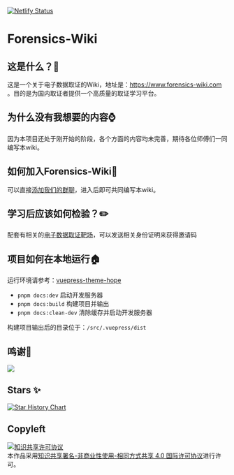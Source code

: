 [![Netlify Status](https://api.netlify.com/api/v1/badges/3c076d57-933f-415b-8582-3ae467a462e2/deploy-status)](https://app.netlify.com/sites/dreamy-halva-0604b2/deploys)
# Forensics-Wiki

## 这是什么？🔎

这是一个关于电子数据取证的Wiki，地址是：https://www.forensics-wiki.com 。目的是为国内取证者提供一个高质量的取证学习平台。

## 为什么没有我想要的内容⌚

因为本项目还处于刚开始的阶段，各个方面的内容均未完善，期待各位师傅们一同编写本wiki。

## 如何加入Forensics-Wiki📣

可以直接[添加我们的群聊](https://jq.qq.com/?_wv=1027&k=2myrMcmN)，进入后即可共同编写本wiki。

## 学习后应该如何检验？✏️

配套有相关的[电子数据取证靶场](https://forensics.didctf.com)，可以发送相关身份证明来获得邀请码

## 项目如何在本地运行🏠

运行环境请参考：[vuepress-theme-hope](https://vuepress-theme-hope.github.io/v2/zh/cookbook/tutorial/env.html)

- `pnpm docs:dev` 启动开发服务器
- `pnpm docs:build` 构建项目并输出
- `pnpm docs:clean-dev` 清除缓存并启动开发服务器

构建项目输出后的目录位于：`/src/.vuepress/dist`

## 鸣谢👬

<a href="https://github.com/Forensics-wiki/Forensics-Wiki/graphs/contributors">   <img src="https://contrib.rocks/image?repo=Forensics-wiki/Forensics-Wiki" /> </a>

## Stars ✨

[![Star History Chart](https://api.star-history.com/svg?repos=Forensics-wiki/Forensics-Wiki&type=Date)](https://star-history.com/#Forensics-wiki/Forensics-Wiki&Date)

## Copyleft
<a rel="license" href="http://creativecommons.org/licenses/by-nc-sa/4.0/"><img alt="知识共享许可协议" style="border-width:0" src="https://i.creativecommons.org/l/by-nc-sa/4.0/88x31.png" /></a><br />本作品采用<a rel="license" href="http://creativecommons.org/licenses/by-nc-sa/4.0/">知识共享署名-非商业性使用-相同方式共享 4.0 国际许可协议</a>进行许可。
